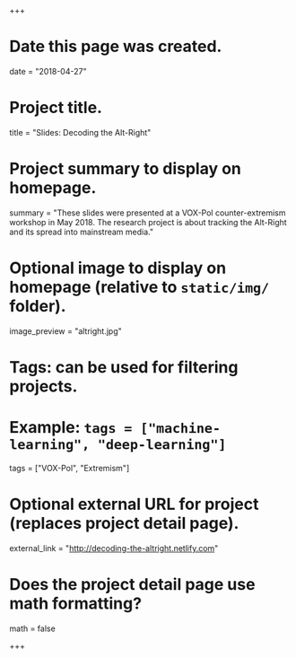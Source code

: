 +++
# Date this page was created.
date = "2018-04-27"

# Project title.
title = "Slides: Decoding the Alt-Right"

# Project summary to display on homepage.
summary = "These slides were presented at a VOX-Pol counter-extremism workshop in May 2018. The research project is about tracking the Alt-Right and its spread into mainstream media."

# Optional image to display on homepage (relative to `static/img/` folder).
image_preview = "altright.jpg"

# Tags: can be used for filtering projects.
# Example: `tags = ["machine-learning", "deep-learning"]`
tags = ["VOX-Pol", "Extremism"]

# Optional external URL for project (replaces project detail page).
external_link = "http://decoding-the-altright.netlify.com"

# Does the project detail page use math formatting?
math = false

+++

